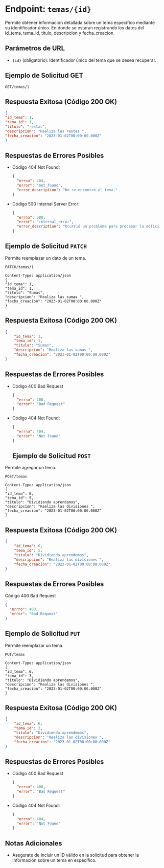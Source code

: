 # Endpoint: `temas/{id}`

Permite obtener información detallada sobre un tema específico mediante su identificador único. En donde se estaran registrando los datos del id_tema, tema_id, titulo, descripcion y fecha_creacion.

## Parámetros de URL
- `{id}` (obligatorio): Identificador único del tema que se desea recuperar.

## Ejemplo de Solicitud GET
```http
GET/temas/1
```

## Respuesta Exitosa (Código 200 OK)
```json
{
"id_tema": 1,
"tema_id": 1,
"titulo": "restas",
"descripcion": "Realiza las restas ",
"fecha_creacion": "2023-01-02T00:00:00.000Z"
}
```

## Respuestas de Errores Posibles
- Código 404 Not Found:

  ```json
  {
    "errno": 404,
    "error": "not_found",
    "error_description": "No se encontró el tema."
  }
  ```

- Código 500 Internal Server Error:
  ```json
  {
    "errno": 500,
    "error": "internal_error",
    "error_description": "Ocurrió un problema para procesar la solicitud"
  }
  ``` 

## Ejemplo de Solicitud `PATCH`

Permite reemplazar un dato de un tema.
```http
PATCH/temas/1

Content-Type: application/json
{
"id_tema": 1,
"tema_id": 1,
"titulo": "Sumas",
"descripcion": "Realiza las sumas ",
"fecha_creacion": "2023-01-02T00:00:00.000Z"
}
```

## Respuesta Exitosa (Código 200 OK)
```json
{
    "id_tema": 1,
    "tema_id": 1,
    "titulo": "Sumas",
    "descripcion": "Realiza las sumas ",
    "fecha_creacion": "2023-01-02T00:00:00.000Z"
}
```

## Respuestas de Errores Posibles

- Código 400 Bad Request
  ```json
  {
    "errno": 400,
    "error": "Bad Request"
  }
  ```

- Código 404 Not Found:

  ```json
  {
    "errno": 404,
    "error": "Not Found"
  } 
  ```
  ## Ejemplo de Solicitud `POST`

Permite agregar un tema.
```http
POST/temas

Content-Type: application/json
{
"id_tema": 6,
"tema_id": 5,
"titulo": "Dividiendo aprendemos",
"descripcion": "Realiza las divisiones ",
"fecha_creacion": "2023-01-02T00:00:00.000Z"
}
```

## Respuesta Exitosa (Código 200 OK)
```json
{
    "id_tema": 6,
    "tema_id": 5,
    "titulo": "Dividiendo aprendemos",
    "descripcion": "Realiza las divisiones ",
    "fecha_creacion": "2023-01-02T00:00:00.000Z"
}
```

## Respuestas de Errores Posibles

  Código 400 Bad Request
  ```json
  {
    "errno": 400,
    "error": "Bad Request"
  }
  ```


## Ejemplo de Solicitud `PUT`
Permite reemplazar un tema.

```http
PUT/temas

Content-Type: application/json
{
"id_tema": 6,
"tema_id": 3,
"titulo": "Dividiendo aprendemos",
"descripcion": "Realiza las divisiones ",
"fecha_creacion": "2023-01-02T00:00:00.000Z"
}
```

## Respuesta Exitosa (Código 200 OK)
```json
{
    "id_tema": 6,
    "tema_id": 3,
    "titulo": "Dividiendo aprendemos",
    "descripcion": "Realiza las divisiones ",
    "fecha_creacion": "2023-01-02T00:00:00.000Z"
}
```

## Respuestas de Errores Posibles

- Código 400 Bad Request
  ```json
  {
    "errno": 400,
    "error": "Bad Request"
  }
  ```

- Código 404 Not Found:

  ```json
  {
    "errno": 404,
    "error": "Not Found"
  } 
  ```



## Notas Adicionales

- Asegurate de incluir un ID válido en la solicitud para obtener la información
  sobre un tema en específico.